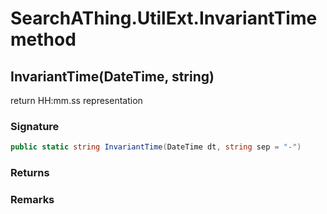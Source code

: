 # SearchAThing.UtilExt.InvariantTime method
## InvariantTime(DateTime, string)
return HH:mm.ss representation

### Signature
```csharp
public static string InvariantTime(DateTime dt, string sep = "-")
```
### Returns

### Remarks

